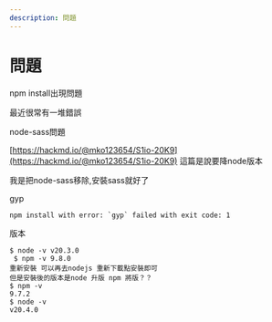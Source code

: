 ```yaml
---
description: 問題
---
```


# 問題

npm install出現問題

最近很常有一堆錯誤



node-sass問題

[https://hackmd.io/@mko123654/S1io-20K9](https://hackmd.io/@mko123654/S1io-20K9) 這篇是說要降node版本

我是把node-sass移除,安裝sass就好了



gyp

```
npm install with error: `gyp` failed with exit code: 1
```



版本

```
$ node -v v20.3.0 
 $ npm -v 9.8.0
重新安裝 可以再去nodejs 重新下載點安裝即可
但是安裝後的版本是node 升版 npm 將版？？
$ npm -v
9.7.2
$ node -v
v20.4.0
```
